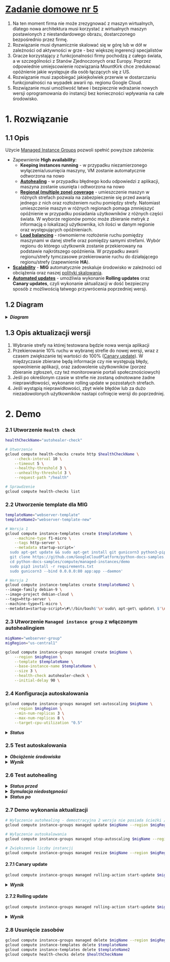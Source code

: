 # [Zadanie domowe nr 5](https://szkolachmury.pl/google-cloud-platform-droga-architekta/tydzien-5-instance-groups-i-autoskalowanie/zadanie-domowe-nr-5/)

1. Na ten moment firma nie może zrezygnować z maszyn wirtualnych, dlatego nowa architektura musi korzystać z wirtualnych maszyn postawionych z niestandardowego obrazu, dostarczonego bezpośrednio przez firmę.
2. Rozwiązanie musi dynamicznie skalować się w górę lub w dół w zależności od aktywności w grze - bez większej ingerencji specjalistów
3. Gracze korzystający z funkcjonalności firmy pochodzą z całego świata, a w szczególności z Stanów Zjednoczonych oraz Europy. Poprzez odpowiednie umiejscowienie rozwiązania MountKirk chce zredukować opóźnienie jakie występuje dla osób łączących się z US.
4. Rozwiązanie musi zapobiegać jakiejkolwiek przerwie w dostarczaniu funkcjonalności na wypadek awarii np. regionu Google Cloud.
5. Rozwiązanie musi umożliwość łatwe i bezpiecznie wdrażanie nowych wersji oprogramowania do instancji bez konieczności wpływania na całe środowisko.

# 1. Rozwiązanie
## 1.1 Opis
Użycie [Managed Instance Groups](https://cloud.google.com/compute/docs/instance-groups/) pozwoli spełnić powyższe założenia:
* Zapewnienie **High availability**:
  * **Keeping instances running** - w przypadku niezamierzonego wyłączenia/usunięcia maszyny, VM zostanie automatycznie odtworzona na nowo
  * [**Autohealing**](https://cloud.google.com/compute/docs/instance-groups/#autohealing) - w przypadku błędnego kodu odpowiedzi z aplikacji, maszyna zostanie usunięta i odtworzona na nowo
  * [**Regional (multiple zone) coverage**](https://cloud.google.com/compute/docs/instance-groups/#types_of_managed_instance_groups) - umieszczenie maszyn w różnych strefach pozwala na zabezpieczenie się przed awarią jednego z nich oraz rozłożeniem ruchu pomiędzy strefy. Natomiast umieszczenie maszyn w różnych regionach pomaga zmniejszyć opóźnienie w przypadku posiadania użytkowników z różnych części świata. W wyborze regionów pomóc może zbieranie metryk z informacją o lokalizacji użytkownika, ich ilości w danym regionie oraz występujących opóźnieniach.
  * [**Load balancing**](https://cloud.google.com/compute/docs/instance-groups/#load_balancing) - równomierne rozłożenie ruchu pomiędzy maszynami w danej strefie oraz pomiędzy samymi strefami. Wybór regionu do którego użytkownik zostanie przekierowany na podstawie najkrótszego opóźnienia. W przypadku awarii regionu/strefy tymczasowe przekierowanie ruchu do działającego regionu/strefy (zapewnienie **HA**).
* [**Scalability**](https://cloud.google.com/compute/docs/instance-groups/#autoscaling) - **MIG** automatycznie zeskaluje środowisko w zależności od obciążenia oraz naszej [polityki skalowania](https://cloud.google.com/compute/docs/autoscaler/#policies).
* [**Automated updates**](https://cloud.google.com/compute/docs/instance-groups/#automatic_updating) - umożliwia wykonanie **Rolling updates** oraz **Canary updates**, czyli wykonanie aktualizacji w dość bezpieczny sposób z możliwością łatwego przywrócenia poprzedniej wersji.

## 1.2 Diagram

<details>
  <summary><b><i>Diagram</i></b></summary>

![Diagram](./img/20200112221046.jpg "Diagram")
</details>

## 1.3 Opis aktualizacji wersji

1. Wybranie strefy na której testowana będzie nowa wersja aplikacji
2. Przekierowanie 10% ruchu w wybranej strefie do nowej wersji, wraz z czasem zwiększanie tej wartości do 100% ([Canary update](https://cloud.google.com/compute/docs/instance-groups/rolling-out-updates-to-managed-instance-groups#starting_a_canary_update)). W międzyczasie zbierane będą informacje czy nie występują błędy, spowolnienie aplikacji, oraz zadowolenie użytkowników (porzez zbieranie zgłoszeń, czy też monitorowanie portali społecznościowych)
3. Jeśli po określonym czasie w strefie nie zostaną odnotowane żadne nieprawidłowości, wykonanie rolling update w pozostałych strefach.
4. Jeśli wystąpią nieprawidłowości, zbyt wiele błędów lub za dużo niezadowolonych użytkowników nastapi cofnięcie wersji do poprzedniej.

# 2. Demo

### 2.1 Utworzenie `Health check`
```bash
healthCheckName="autohealer-check"

# Utworzenie
gcloud compute health-checks create http $healthCheckName \
    --check-interval 10 \
    --timeout 5 \
    --healthy-threshold 3 \
    --unhealthy-threshold 3 \
    --request-path "/health"

# Sprawdzenie
gcloud compute health-checks list
```

### 2.2 Utworzenie template dla MIG
```bash
templateName="webserver-template"
templateName2="webserver-template-new"

# Wersja 1
gcloud compute instance-templates create $templateName \
    --machine-type f1-micro \
    --tags http-server \
    --metadata startup-script='
  sudo apt-get update && sudo apt-get install git gunicorn3 python3-pip -y
  git clone https://github.com/GoogleCloudPlatform/python-docs-samples.git
  cd python-docs-samples/compute/managed-instances/demo
  sudo pip3 install -r requirements.txt
  sudo gunicorn3 --bind 0.0.0.0:80 app:app --daemon'

# Wersja 2
gcloud compute instance-templates create $templateName2 \
--image-family debian-9 \
--image-project debian-cloud \
--tags=http-server \
--machine-type=f1-micro \
--metadata=startup-script=\#\!/bin/bash$'\n'sudo\ apt-get\ update\ $'\n'sudo\ apt-get\ install\ -y\ nginx\ $'\n'sudo\ service\ nginx\ start\ $'\n'sudo\ sed\ -i\ --\ \"s/Welcome\ to\ nginx/Version:2\ -\ Welcome\ to\ \$HOSTNAME/g\"\ /var/www/html/index.nginx-debian.html

```

### 2.3 Utworzenie `Managed instance group` z włączonym autohealingiem
```bash
migName="webserver-group"
migRegion="us-central1"

gcloud compute instance-groups managed create $migName \
    --region $migRegion \
    --template $templateName \
    --base-instance-name $templateName \
    --size 3 \
    --health-check autohealer-check \
    --initial-delay 90 \
```

### 2.4 Konfiguracja autoskalowania
```bash
gcloud compute instance-groups managed set-autoscaling $migName \
    --region $migRegion \
    --min-num-replicas 3 \
    --max-num-replicas 8 \
    --target-cpu-utilization "0.5"
```

<details>
  <summary><b><i>Status</i></b></summary>

```bash
bartosz@cloudshell:~ (resonant-idea-261413)$ gcloud compute instance-groups managed list-instances $migName --region $migRegion
NAME                     ZONE           STATUS   ACTION  INSTANCE_TEMPLATE   VERSION_NAME  LAST_ERROR
webserver-template-65ng  us-central1-b  RUNNING  NONE    webserver-template
webserver-template-t1pt  us-central1-c  RUNNING  NONE    webserver-template
webserver-template-hhv3  us-central1-f  RUNNING  NONE    webserver-template
```
</details>

### 2.5 Test autoskalowania

<details>
  <summary><b><i>Obciążenie środowiska</i></b></summary>

![Screen](./img/20200114003028.jpg "Screen")
</details>


<details>
  <summary><b><i>Wynik</i></b></summary>

```bash
bartosz@cloudshell:~ (resonant-idea-261413)$ gcloud compute instance-groups managed list-instances $migName --region $migRegion
NAME                     ZONE           STATUS   ACTION  INSTANCE_TEMPLATE   VERSION_NAME  LAST_ERROR
webserver-template-3kjd  us-central1-b  RUNNING  NONE    webserver-template
webserver-template-65ng  us-central1-b  RUNNING  NONE    webserver-template
webserver-template-b3zq  us-central1-b  RUNNING  NONE    webserver-template
webserver-template-t1pt  us-central1-c  RUNNING  NONE    webserver-template
webserver-template-wd9t  us-central1-c  RUNNING  NONE    webserver-template
webserver-template-hhv3  us-central1-f  RUNNING  NONE    webserver-template
webserver-template-qfrf  us-central1-f  RUNNING  NONE    webserver-template
webserver-template-szmw  us-central1-f  RUNNING  NONE    webserver-template
```
</details>

### 2.6 Test autohealing

<details>
  <summary><b><i>Status przed</i></b></summary>

```bash
bartosz@cloudshell:~ (resonant-idea-261413)$ gcloud compute instance-groups managed list-instances $migName --region $migRegion
NAME                     ZONE           STATUS   ACTION  INSTANCE_TEMPLATE   VERSION_NAME  LAST_ERROR
webserver-template-3kjd  us-central1-b  RUNNING  NONE    webserver-template
webserver-template-t1pt  us-central1-c  RUNNING  NONE    webserver-template
webserver-template-hhv3  us-central1-f  RUNNING  NONE    webserver-template
```
</details>

<details>
  <summary><b><i>Symulacja niedostępności</i></b></summary>

![Screen](./img/20200114010315.jpg "Screen")
</details>

<details>
  <summary><b><i>Status po</i></b></summary>

```bash
bartosz@cloudshell:~ (resonant-idea-261413)$ gcloud compute instance-groups managed list-instances $migName --region $migRegion
NAME                     ZONE           STATUS    ACTION      INSTANCE_TEMPLATE   VERSION_NAME  LAST_ERROR
webserver-template-3kjd  us-central1-b  STOPPING  RECREATING  webserver-template
webserver-template-t1pt  us-central1-c  RUNNING   NONE        webserver-template
webserver-template-hhv3  us-central1-f  RUNNING   NONE        webserver-template
```
</details>

### 2.7 Demo wykonania aktualizacji
```bash
# Wyłączenie autohealing - demostracyjna 2 wersja nie posiada ścieżki /health
gcloud compute instance-groups managed update $migName --region $migRegion --clear-autohealing

# Wyłączenie autoskalowania
gcloud compute instance-groups managed stop-autoscaling $migName --region $migRegion

# Zwiększenie liczby instancji
gcloud compute instance-groups managed resize $migName --region $migRegion --size 6
```

#### 2.7.1 Canary update
```bash
gcloud compute instance-groups managed rolling-action start-update $migName --version template=$templateName --canary-version template=$templateName2,target-size=50% --region $migRegion
```

<details>
  <summary><b><i>Wynik</i></b></summary>

![Screen](./img/20200114013036.jpg "Screen")
![Screen](./img/20200114013051.jpg "Screen")
</details>

#### 2.7.2 Rolling update
```bash
gcloud compute instance-groups managed rolling-action start-update $migName --version template=$templateName2 --region $migRegion
```

<details>
  <summary><b><i>Wynik</i></b></summary>

![Screen](./img/20200114013918.jpg "Screen")
![Screen](./img/20200114013927.jpg "Screen")
</details>

### 2.8 Usunięcie zasobów
```bash
gcloud compute instance-groups managed delete $migName --region $migRegion
gcloud compute instance-templates delete $templateName
gcloud compute instance-templates delete $templateName2
gcloud compute health-checks delete $healthCheckName
```
